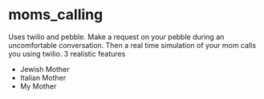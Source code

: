 # moms_calling

Uses twilio and pebble. Make a request on your pebble during an uncomfortable conversation.
Then a real time simulation of your mom calls you using twilio.
3 realistic features
  * Jewish Mother
  * Italian Mother
  * My Mother
